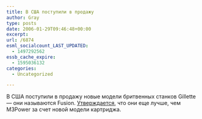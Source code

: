 ```yaml
---
title: В США поступили в продажу
author: Gray
type: posts
date: 2006-01-29T09:46:48+00:00
excerpt:
url: /6874
esml_socialcount_LAST_UPDATED:
  - 1497292562
essb_cache_expire:
  - 1595036132
categories:
  - Uncategorized

---
```








В США поступили в продажу новые модели бритвенных станков Gillette &#8212; они называются Fusion. <a href="http://us.gizmodo.com/gadgets/gadgets/fusion-hits-stores-pandemonium-over-crazy-orange-package-151136.php" target="_blank">Утверждается</a>, что они еще лучше, чем M3Power за счет новой модели картриджа.